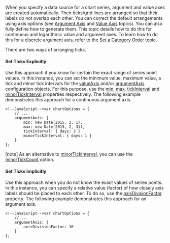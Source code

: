 When you specify a data source for a chart series, argument and value axes are created automatically. Their ticks/grid lines are arranged so that their labels do not overlap each other. You can correct the default arrangements using axis options (see [Argument Axis](/concepts/20%20Data%20Visualization/10%20Charts/10%20Chart%20Elements/050%20Axes/10%20Argument%20Axis.md '/Documentation/Guide/Data_Visualization/Charts/Chart_Elements/#Axes/Argument_Axis') and [Value Axis](/concepts/20%20Data%20Visualization/10%20Charts/10%20Chart%20Elements/050%20Axes/20%20Value%20Axis.md '/Documentation/Guide/Data_Visualization/Charts/Chart_Elements/#Axes/Value_Axis') topics). You can also fully define how to generate them. This topic details how to do this for continuous and logarithmic value and argument axes. To learn how to do this for a discrete argument axis, refer to the [Set a Category Order](/concepts/20%20Data%20Visualization/10%20Charts/10%20Chart%20Elements/050%20Axes/40%20Set%20a%20Category%20Order.md '/Documentation/Guide/Data_Visualization/Charts/Chart_Elements/#Axes/Set_a_Category_Order') topic.

There are two ways of arranging ticks.

<h4>Set Ticks Explicitly</h4>

Use this approach if you know for certain the exact range of series point values. In this instance, you can set the minimum value, maximum value, a tick and minor tick intervals for the [valueAxis](/api-reference/20%20Data%20Visualization%20Widgets/10%20dxChart/1%20Configuration/valueAxis '/Documentation/ApiReference/Data_Visualization_Widgets/dxChart/Configuration/valueAxis/') and/or [argumentAxis](/api-reference/20%20Data%20Visualization%20Widgets/10%20dxChart/1%20Configuration/argumentAxis '/Documentation/ApiReference/Data_Visualization_Widgets/dxChart/Configuration/argumentAxis/') configuration objects. For this purpose, use the [min](/api-reference/20%20Data%20Visualization%20Widgets/10%20dxChart/1%20Configuration/argumentAxis/min.md '/Documentation/ApiReference/Data_Visualization_Widgets/dxChart/Configuration/argumentAxis/#min'), [max](/api-reference/20%20Data%20Visualization%20Widgets/10%20dxChart/1%20Configuration/argumentAxis/max.md '/Documentation/ApiReference/Data_Visualization_Widgets/dxChart/Configuration/argumentAxis/#max'), [tickInterval](/api-reference/20%20Data%20Visualization%20Widgets/10%20dxChart/1%20Configuration/argumentAxis/tickInterval '/Documentation/ApiReference/Data_Visualization_Widgets/dxChart/Configuration/argumentAxis/tickInterval/') and [minorTickInterval](/api-reference/20%20Data%20Visualization%20Widgets/10%20dxChart/1%20Configuration/argumentAxis/minorTickInterval '/Documentation/ApiReference/Data_Visualization_Widgets/dxChart/Configuration/argumentAxis/minorTickInterval/') properties respectively. The following example demonstrates this approach for a continuous argument axis.

	<!--JavaScript-->var chartOptions = {
        // ...
		argumentAxis: {
			min: new Date(2015, 2, 1),
			max: new Date(2015, 2, 31),
			tickInterval: { days: 2 }
			minorTickInterval: { days: 1 }
		}
	};

[note] As an alternative to [minorTickInterval](/api-reference/20%20Data%20Visualization%20Widgets/10%20dxChart/1%20Configuration/argumentAxis/minorTickInterval '/Documentation/ApiReference/Data_Visualization_Widgets/dxChart/Configuration/argumentAxis/minorTickInterval/'), you can use the [minorTickCount](/api-reference/20%20Data%20Visualization%20Widgets/10%20dxChart/1%20Configuration/argumentAxis/minorTickCount.md '/Documentation/ApiReference/Data_Visualization_Widgets/dxChart/Configuration/argumentAxis/#minorTickCount') option.

<h4>Set Ticks Implicitly</h4>

Use this approach when you do not know the exact values of series points. In this instance, you can specify a relative value (factor) of how closely axis labels should be placed to each other. To do so, use the [axisDivisionFactor](/api-reference/20%20Data%20Visualization%20Widgets/10%20dxChart/1%20Configuration/argumentAxis/axisDivisionFactor.md '/Documentation/ApiReference/Data_Visualization_Widgets/dxChart/Configuration/argumentAxis/#axisDivisionFactor') property. The following example demonstrates this approach for an argument axis.

	<!--JavaScript-->var chartOptions = {
        // ...
		argumentAxis: {
			axisDivisionFactor: 10
		}
	};